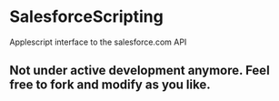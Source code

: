 # SalesforceScripting
Applescript interface to the salesforce.com API

## Not under active development anymore. Feel free to fork and modify as you like.
